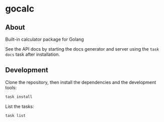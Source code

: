 # gocalc

## About

Built-in calculator package for Golang

See the API docs by starting the docs generator and server using the `task docs` task after installation.

## Development

Clone the repository, then install the dependencies and the development tools:

```bash
task install
```

List the tasks:

```bash
task list
```
